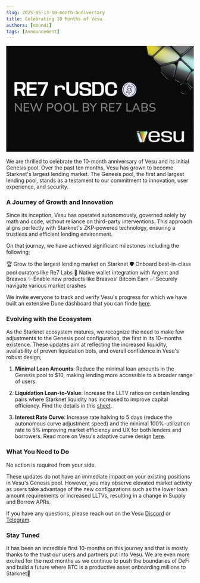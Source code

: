 ```yaml
---
slug: 2025-05-13-10-month-anniversary
title: Celebrating 10 Months of Vesu
authors: [nbundi]
tags: [Announcement]
---
```


![Vesu 10-Month Anniversary](rUSDC-on-Starknet.png)


We are thrilled to celebrate the 10-month anniversary of Vesu and its initial Genesis pool. Over the past ten months, Vesu has grown to become Starknet's largest lending market. The Genesis pool, the first and largest lending pool, stands as a testament to our commitment to innovation, user experience, and security.

### A Journey of Growth and Innovation

Since its inception, Vesu has operated autonomously, governed solely by math and code, without reliance on third-party interventions. This approach aligns perfectly with Starknet's ZKP-powered technology, ensuring a trustless and efficient lending environment.

On that journey, we have achieved significant milestones including the following;

🏆 Grow to the largest lending market on Starknet
🛡️ Onboard best-in-class pool curators like Re7 Labs
👛 Native wallet integration with Argent and Braavos
✨ Enable new products like Braavos' Bitcoin Earn
✅ Securely navigate various market crashes

We invite everyone to track and verify Vesu's progress for which we have built an extensive Dune dashboard that you can finde [here](https://dune.com/vesu/vesu).

### Evolving with the Ecosystem

As the Starknet ecosystem matures, we recognize the need to make few adjustments to the Genesis pool configuration, the first in its 10-months existence. These updates aim at reflecting the increased liquidity, availability of proven liquidation bots, and overall confidence in Vesu's robust design;

1. **Minimal Loan Amounts**: Reduce the minimal loan amounts in the Genesis pool to $10, making lending more accessible to a broader range of users.

2. **Liquidation Loan-to-Value**: Increase the LLTV ratios on certain lending pairs where Starknet liquidity has increased to improve capital efficiency. Find the details in this [sheet](https://docs.google.com/spreadsheets/d/1C9FzJscdDvfEa1Vf1Yzqp_NHswezpQFTBJE5S52DmOc/edit?gid=120755677#gid=120755677).

3. **Interest Rate Curve**: Increase rate halving to 5 days (reduce the autonomous curve adjustment speed) and the minimal 100%-utilization rate to 5% improving market efficiency and UX for both lenders and borrowers. Read more on Vesu's adaptive curve design [here](https://docs.vesu.xyz/blog/2024-04-03-vesu-lending-hooks#adaptive-interest-rates).

### What You Need to Do

No action is required from your side.

These updates do not have an immediate impact on your existing positions in Vesu's Genesis pool. However, you may observe elevated market activity as users take advantage of the new configurations such as the lower loan amount requirements or increased LLTVs, resulting in a change in Supply and Borrow APRs.

If you have any questions, please reach out on the Vesu [Discord](https://discord.gg/G9Gxgujj8T) or [Telegram](https://t.me/VesuChat).

### Stay Tuned

It has been an incredible first 10-months on this journey and that is mostly thanks to the trust our users and partners put into Vesu. We are even more excited for the next months as we continue to push the boundaries of DeFi and build a future where BTC is a productive asset onboarding millions to Starknet🧡